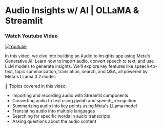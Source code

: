 # Audio Insights w/ AI | OLLaMA & Streamlit

### Watch Youtube Video
[![Youtube](https://img.youtube.com/vi/pqsCZKzZdsY/0.jpg)](https://www.youtube.com/watch?v=pqsCZKzZdsY "Youtube")

In this video, we dive into building an Audio to Insights app using Meta's Generative AI. Learn how to import audio, convert speech to text, and use LLM models to generate insights. We'll explore key features like speech-to-text, topic summarization, translation, search, and Q&A, all powered by Meta's LLama 3.2 model.

📝 Topics covered in this video:

- Importing and recording audio with Streamlit components
- Converting audio to text using pydub and speech_recognition
- Summarizing audio into key points using Meta's LLama model
- Translating audio into multiple languages
- Searching for specific words in audio transcripts
- Asking questions about the audio content
